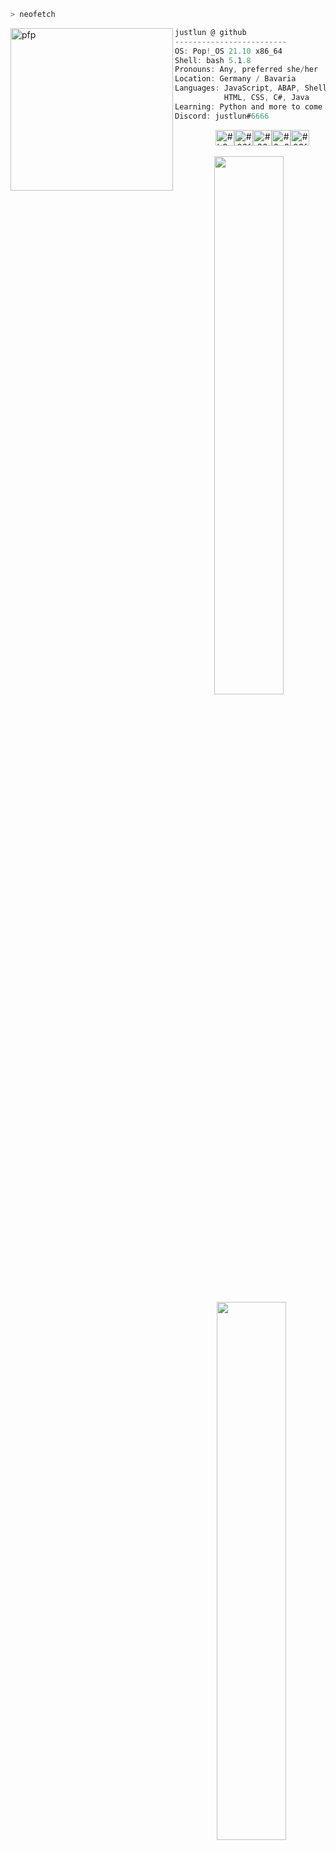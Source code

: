 ```zsh
> neofetch
```

<a href="https://gitlab.xlun.moe">
    <img align="left" src="https://spee.ch/c/f12795b89c243797.jpg?quality=85&height=200&width=0" alt="pfp" width="260" height="260">
</a>

```csharp
justlun @ github
-------------------------
OS: Pop!_OS 21.10 x86_64
Shell: bash 5.1.8
Pronouns: Any, preferred she/her
Location: Germany / Bavaria
Languages: JavaScript, ABAP, Shell
           HTML, CSS, C#, Java 
Learning: Python and more to come
Discord: justlun#6666
```

<p align="center">
  &nbsp; &nbsp; &nbsp; &nbsp; &nbsp;
  <img
    alt="#b8edf1"
    src="https://via.placeholder.com/15//F6E7E4?text=+"
    width="30"
    height="25"
  /><img
    alt="#02fafc"
    src="https://via.placeholder.com/15/6C5FA5/000000?text=+"
    width="30"
    height="25"
  /><img
    alt="#2090a0"
    src="https://via.placeholder.com/15/483537/000000?text=+"
    width="30"
    height="25"
  /><img
    alt="#0c6281"
    src="https://via.placeholder.com/15/D5A591/000000?text=+"
    width="30"
    height="25"
  /><img
    alt="#03f99f"
    src="https://via.placeholder.com/15/B6855D/000000?text=+"
    width="30"
    height="25"
  />
</p>

<p align="center">
  <a href="https://github.com/DenverCoder1/github-readme-streak-stats" target="_blank">
     <img
      src="https://github-readme-streak-stats.herokuapp.com?user=justlun&theme=dark&hide_border=true&background=00000000&count_private=true&ring=6C5FA5&fire=6C5FA5&currStreakLabel=6C5FA5"
      align="left"
      width="47%"
          />
    </a>
    <a href="https://github.com/anuraghazra/github-readme-stats" target="_blank">
    <img 
      src="https://github-readme-stats.vercel.app/api?username=justlun&hide_title=true&hide_border=true&bg_color=00000000&text_color=FFFFFF&title_color=6C5FA5"
      align="right"
      width="47%"
    />
  </a>
</p>
